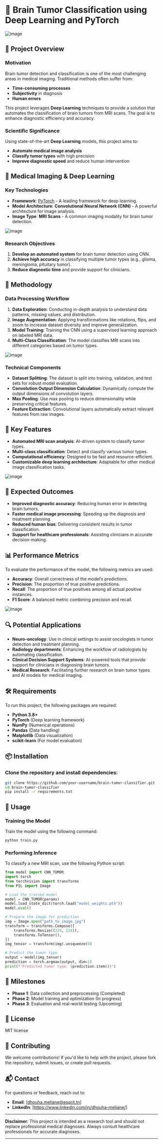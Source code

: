 
# 🧠 Brain Tumor Classification using Deep Learning and PyTorch

![image](https://github.com/user-attachments/assets/746c067f-3b9a-46bb-8165-a6d9d0c7ebbe)




## 🚀 Project Overview

### Motivation
Brain tumor detection and classification is one of the most challenging areas in medical imaging. Traditional methods often suffer from:
- **Time-consuming processes**
- **Subjectivity** in diagnosis
- **Human errors**

This project leverages **Deep Learning** techniques to provide a solution that automates the classification of brain tumors from MRI scans. The goal is to enhance diagnostic efficiency and accuracy.

### Scientific Significance
Using state-of-the-art **Deep Learning** models, this project aims to:
- **Automate medical image analysis**
- **Classify tumor types** with high precision
- **Improve diagnostic speed** and reduce human intervention

## 🧬 Medical Imaging & Deep Learning

### Key Technologies
- **Framework**: [PyTorch](https://pytorch.org/) - A leading framework for deep learning.
- **Model Architecture**: **Convolutional Neural Network (CNN)** - A powerful architecture for image analysis.
- **Image Type**: **MRI Scans** - A common imaging modality for brain tumor detection.

![image](https://github.com/user-attachments/assets/36b1e7c6-ee0a-4991-9e93-c2317fe4d245)


### Research Objectives
1. **Develop an automated system** for brain tumor detection using CNN.
2. **Achieve high accuracy** in classifying multiple tumor types (e.g., glioma, meningioma, pituitary tumor).
3. **Reduce diagnostic time** and provide support for clinicians.

## 🔬 Methodology

### Data Processing Workflow
1. **Data Exploration**: Conducting in-depth analysis to understand data patterns, missing values, and distribution.
2. **Image Augmentation**: Applying transformations like rotations, flips, and zoom to increase dataset diversity and improve generalization.
3. **Model Training**: Training the CNN using a supervised learning approach on labeled MRI data.
4. **Multi-Class Classification**: The model classifies MRI scans into different categories based on tumor types.

![image](https://github.com/user-attachments/assets/cb4fc4b2-3163-4c71-905f-3691b4d87a18)


### Technical Components
- **Dataset Splitting**: The dataset is split into training, validation, and test sets for robust model evaluation.
- **Convolution Output Dimension Calculation**: Dynamically compute the output dimensions of convolution layers.
- **Max Pooling**: Use max pooling to reduce dimensionality while preserving critical features.
- **Feature Extraction**: Convolutional layers automatically extract relevant features from raw images.

## 🚀 Key Features
- **Automated MRI scan analysis**: AI-driven system to classify tumor types.
- **Multi-class classification**: Detect and classify various tumor types.
- **Computational efficiency**: Designed to be fast and resource-efficient.
- **Customizable deep learning architecture**: Adaptable for other medical image classification tasks.

![image](https://github.com/user-attachments/assets/8daa2dcd-514f-4592-acb4-26fd725783be)


## 🎯 Expected Outcomes
- **Improved diagnostic accuracy**: Reducing human error in detecting brain tumors.
- **Faster medical image processing**: Speeding up the diagnosis and treatment planning.
- **Reduced human bias**: Delivering consistent results in tumor classification.
- **Support for healthcare professionals**: Assisting clinicians in accurate decision-making.

## 📊 Performance Metrics
To evaluate the performance of the model, the following metrics are used:
- **Accuracy**: Overall correctness of the model’s predictions.
- **Precision**: The proportion of true positive predictions.
- **Recall**: The proportion of true positives among all actual positive instances.
- **F1 Score**: A balanced metric combining precision and recall.

![image](https://github.com/user-attachments/assets/13c2311e-6849-44b4-9178-21765b157393)


## 🔍 Potential Applications
- **Neuro-oncology**: Use in clinical settings to assist oncologists in tumor detection and treatment planning.
- **Radiology departments**: Enhancing the workflow of radiologists by automating classification.
- **Clinical Decision Support Systems**: AI-powered tools that provide support for clinicians in diagnosing brain tumors.
- **Medical Research**: Facilitating further research on brain tumor types and AI models for medical imaging.

## 🛠 Requirements
To run this project, the following packages are required:
- **Python 3.8+**
- **PyTorch** (Deep learning framework)
- **NumPy** (Numerical operations)
- **Pandas** (Data handling)
- **Matplotlib** (Data visualization)
- **scikit-learn** (For model evaluation)

## 📦 Installation

### Clone the repository and install dependencies:
```bash
git clone https://github.com/your-username/brain-tumor-classifier.git
cd brain-tumor-classifier
pip install -r requirements.txt
```

## 🧪 Usage

### Training the Model
Train the model using the following command:
```bash
python train.py
```

### Performing Inference
To classify a new MRI scan, use the following Python script:

```python
from model import CNN_TUMOR
import torch
from torchvision import transforms
from PIL import Image

# Load the trained model
model = CNN_TUMOR(params)
model.load_state_dict(torch.load("model_weights.pth"))
model.eval()

# Prepare the image for prediction
img = Image.open("path_to_image.jpg")
transform = transforms.Compose([
    transforms.Resize((224, 224)),
    transforms.ToTensor(),
])
img_tensor = transform(img).unsqueeze(0)

# Predict the tumor type
output = model(img_tensor)
prediction = torch.argmax(output, dim=1)
print(f"Predicted tumor type: {prediction.item()}")
```

## 📅 Milestones

- **Phase 1**: Data collection and preprocessing (Completed)
- **Phase 2**: Model training and optimization (In progress)
- **Phase 3**: Evaluation and real-world testing (Upcoming)

## 📝 License
MIT license 

## 🤝 Contributing
We welcome contributions! If you'd like to help with the project, please fork the repository, submit issues, or create pull requests.

## 📬 Contact
For questions or feedback, reach out to:
- **Email**: [dhouha.meliane@esprit.tn]
- **LinkedIn**: [https://www.linkedin.com/in/dhouha-meliane/]

---

**Disclaimer**: This project is intended as a research tool and should not replace professional medical diagnoses. Always consult healthcare professionals for accurate diagnoses.

---
